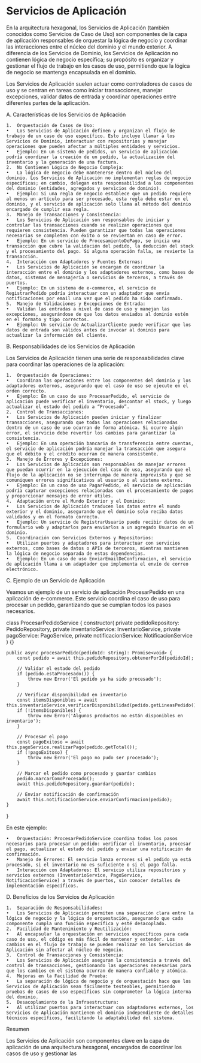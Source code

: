 # Servicios de Aplicación

En la arquitectura hexagonal, los Servicios de Aplicación (también conocidos como Servicios de Caso de Uso) son componentes de la capa de aplicación responsables de orquestar la lógica de negocio y coordinar las interacciones entre el núcleo del dominio y el mundo exterior. A diferencia de los Servicios de Dominio, los Servicios de Aplicación no contienen lógica de negocio específica; su propósito es organizar y gestionar el flujo de trabajo en los casos de uso, permitiendo que la lógica de negocio se mantenga encapsulada en el dominio.

Los Servicios de Aplicación suelen actuar como controladores de casos de uso y se centran en tareas como iniciar transacciones, manejar excepciones, validar datos de entrada y coordinar operaciones entre diferentes partes de la aplicación.

A. Características de los Servicios de Aplicación

    1.	Orquestación de Casos de Uso:
    •	Los Servicios de Aplicación definen y organizan el flujo de trabajo de un caso de uso específico. Esto incluye llamar a los Servicios de Dominio, interactuar con repositorios y manejar operaciones que pueden afectar a múltiples entidades y servicios.
    •	Ejemplo: En un sistema de pedidos, un servicio de aplicación podría coordinar la creación de un pedido, la actualización del inventario y la generación de una factura.
    2.	No Contienen Lógica de Negocio Compleja:
    •	La lógica de negocio debe mantenerse dentro del núcleo del dominio. Los Servicios de Aplicación no implementan reglas de negocio específicas; en cambio, delegan esta responsabilidad a los componentes del dominio (entidades, agregados y servicios de dominio).
    •	Ejemplo: Si una regla de negocio establece que un pedido requiere al menos un artículo para ser procesado, esta regla debe estar en el dominio, y el servicio de aplicación solo llama al método del dominio encargado de cumplir esa regla.
    3.	Manejo de Transacciones y Consistencia:
    •	Los Servicios de Aplicación son responsables de iniciar y controlar las transacciones cuando se realizan operaciones que requieren consistencia. Pueden garantizar que todas las operaciones necesarias se completen con éxito o se reviertan en caso de error.
    •	Ejemplo: En un servicio de ProcesamientoDePago, se inicia una transacción que cubre la validación del pedido, la deducción del stock y el procesamiento del pago. Si alguna operación falla, se revierte la transacción.
    4.	Interacción con Adaptadores y Fuentes Externas:
    •	Los Servicios de Aplicación se encargan de coordinar la interacción entre el dominio y los adaptadores externos, como bases de datos, sistemas de mensajería o servicios de terceros, a través de puertos.
    •	Ejemplo: En un sistema de e-commerce, el servicio de RegistrarPedido podría interactuar con un adaptador que envía notificaciones por email una vez que el pedido ha sido confirmado.
    5.	Manejo de Validaciones y Excepciones de Entrada:
    •	Validan las entradas a nivel de caso de uso y manejan las excepciones, asegurándose de que los datos enviados al dominio estén en el formato y tipo correctos.
    •	Ejemplo: Un servicio de ActualizarCliente puede verificar que los datos de entrada son válidos antes de invocar al dominio para actualizar la información del cliente.

B. Responsabilidades de los Servicios de Aplicación

Los Servicios de Aplicación tienen una serie de responsabilidades clave para coordinar las operaciones de la aplicación:

    1.	Orquestación de Operaciones:
    •	Coordinan las operaciones entre los componentes del dominio y los adaptadores externos, asegurando que el caso de uso se ejecute en el orden correcto.
    •	Ejemplo: En un caso de uso ProcesarPedido, el servicio de aplicación puede verificar el inventario, descontar el stock, y luego actualizar el estado del pedido a “Procesado”.
    2.	Control de Transacciones:
    •	Los Servicios de Aplicación pueden iniciar y finalizar transacciones, asegurando que todas las operaciones relacionadas dentro de un caso de uso ocurran de forma atómica. Si ocurre algún error, el servicio debe revertir los cambios para garantizar la consistencia.
    •	Ejemplo: En una operación bancaria de transferencia entre cuentas, el servicio de aplicación podría manejar la transacción que asegura que el débito y el crédito ocurran de manera consistente.
    3.	Manejo de Errores y Excepciones:
    •	Los Servicios de Aplicación son responsables de manejar errores que puedan ocurrir en la ejecución del caso de uso, asegurando que el flujo de la aplicación no se interrumpa de manera imprevista y que se comuniquen errores significativos al usuario o al sistema externo.
    •	Ejemplo: En un caso de uso PagarPedido, el servicio de aplicación podría capturar excepciones relacionadas con el procesamiento de pagos y proporcionar mensajes de error útiles.
    4.	Adaptación entre el Mundo Exterior y el Dominio:
    •	Los Servicios de Aplicación traducen los datos entre el mundo exterior y el dominio, asegurando que el dominio solo reciba datos validados y en el formato correcto.
    •	Ejemplo: Un servicio de RegistrarUsuario puede recibir datos de un formulario web y adaptarlos para enviarlos a un agregado Usuario en el dominio.
    5.	Coordinación con Servicios Externos y Repositorios:
    •	Utilizan puertos y adaptadores para interactuar con servicios externos, como bases de datos o APIs de terceros, mientras mantienen la lógica de negocio separada de estas dependencias.
    •	Ejemplo: En un caso de uso EnviarEmailDeConfirmacion, el servicio de aplicación llama a un adaptador que implementa el envío de correo electrónico.

C. Ejemplo de un Servicio de Aplicación

Veamos un ejemplo de un servicio de aplicación ProcesarPedido en una aplicación de e-commerce. Este servicio coordina el caso de uso para procesar un pedido, garantizando que se cumplan todos los pasos necesarios.

class ProcesarPedidoService {
constructor(
private pedidoRepository: PedidoRepository,
private inventarioService: InventarioService,
private pagoService: PagoService,
private notificacionService: NotificacionService
) {}

    public async procesarPedido(pedidoId: string): Promise<void> {
        const pedido = await this.pedidoRepository.obtenerPorId(pedidoId);

        // Validar el estado del pedido
        if (pedido.estaProcesado()) {
            throw new Error('El pedido ya ha sido procesado');
        }

        // Verificar disponibilidad en inventario
        const itemsDisponibles = await this.inventarioService.verificarDisponibilidad(pedido.getLineasPedido());
        if (!itemsDisponibles) {
            throw new Error('Algunos productos no están disponibles en inventario');
        }

        // Procesar el pago
        const pagoExitoso = await this.pagoService.realizarPago(pedido.getTotal());
        if (!pagoExitoso) {
            throw new Error('El pago no pudo ser procesado');
        }

        // Marcar el pedido como procesado y guardar cambios
        pedido.marcarComoProcesado();
        await this.pedidoRepository.guardar(pedido);

        // Enviar notificación de confirmación
        await this.notificacionService.enviarConfirmacion(pedido);
    }

}

En este ejemplo:

    •	Orquestación: ProcesarPedidoService coordina todos los pasos necesarios para procesar un pedido: verificar el inventario, procesar el pago, actualizar el estado del pedido y enviar una notificación de confirmación.
    •	Manejo de Errores: El servicio lanza errores si el pedido ya está procesado, si el inventario no es suficiente o si el pago falla.
    •	Interacción con Adaptadores: El servicio utiliza repositorios y servicios externos (InventarioService, PagoService, NotificacionService) a través de puertos, sin conocer detalles de implementación específicos.

D. Beneficios de los Servicios de Aplicación

    1.	Separación de Responsabilidades:
    •	Los Servicios de Aplicación permiten una separación clara entre la lógica de negocio y la lógica de orquestación, asegurando que cada componente cumpla una función específica y esté desacoplado.
    2.	Facilidad de Mantenimiento y Reutilización:
    •	Al encapsular la orquestación en servicios específicos para cada caso de uso, el código es más fácil de mantener y extender. Los cambios en el flujo de trabajo se pueden realizar en los Servicios de Aplicación sin afectar al núcleo de negocio.
    3.	Control de Transacciones y Consistencia:
    •	Los Servicios de Aplicación aseguran la consistencia a través del control de transacciones, gestionando las operaciones necesarias para que los cambios en el sistema ocurran de manera confiable y atómica.
    4.	Mejoras en la Facilidad de Prueba:
    •	La separación de lógica de negocio y de orquestación hace que los Servicios de Aplicación sean fácilmente testeables, permitiendo pruebas de casos de uso específicos sin comprometer la lógica interna del dominio.
    5.	Desacoplamiento de la Infraestructura:
    •	Al utilizar puertos para interactuar con adaptadores externos, los Servicios de Aplicación mantienen el dominio independiente de detalles técnicos específicos, facilitando la adaptabilidad del sistema.

Resumen

Los Servicios de Aplicación son componentes clave en la capa de aplicación de una arquitectura hexagonal, encargados de coordinar los casos de uso y gestionar las
